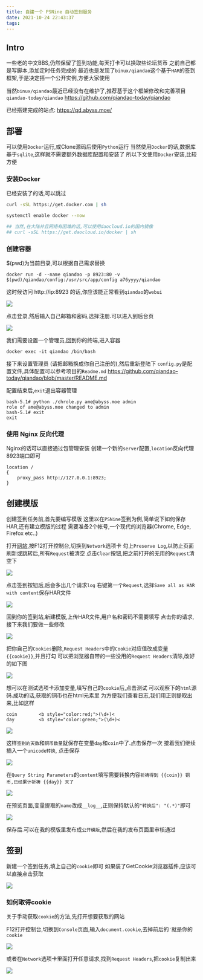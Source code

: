```yaml
---
title: 自建一个 PSNine 自动签到服务
date: 2021-10-24 22:43:37
tags:
---
```


## Intro

一些老的中文BBS,仍然保留了签到功能,每天打卡可以换取些论坛货币
之前自己都是写脚本,添加定时任务完成的
最近也是发现了`binux/qiandao`这个基于`HAR`的签到框架,于是决定搭一个公开实例,方便大家使用

当然`binux/qiandao`最近已经没有在维护了,推荐基于这个框架修改和完善项目`qiandao-today/qiandao`
https://github.com/qiandao-today/qiandao


已经搭建完成的站点: https://qd.abyss.moe/


## 部署

可以使用`Docker`运行,或Clone源码后使用`Python`运行
当然使用`Docker`的话,数据库基于`sqlite`,这样就不需要额外数据库配置和安装了
所以下文使用`Docker`安装,比较方便


### 安装Docker

已经安装了的话,可以跳过

```bash
curl -sSL https://get.docker.com | sh

systemctl enable docker --now

## 当然,在大陆并且网络有困难的话,可以使用daocloud.io的国内镜像
## curl -sSL https://get.daocloud.io/docker | sh
```

### 创建容器

$(pwd)为当前目录,可以根据自己需求替换

```
docker run -d --name qiandao -p 8923:80 -v $(pwd)/qiandao/config:/usr/src/app/config a76yyyy/qiandao
```

这时候访问 http://ip:8923 的话,你应该能正常看到`qiandao`的`webui`

![](https://ae01.alicdn.com/kf/H902a6b67e4c04a9e887a321dc3bcc104S.png)

点击登录,然后输入自己邮箱和密码,选择注册.可以进入到后台页

![](https://ae01.alicdn.com/kf/H4d74128d2ea44998af59b6d4fb168024Y.png)

我们需要设置一个管理员,回到你的终端,进入容器

```
docker exec -it qiandao /bin/bash
```

接下来设置管理员 (请把邮箱换成你自己注册的),然后重新登陆下
`config.py`是配置文件,具体配置可以参考项目的`Readme.md`
https://github.com/qiandao-today/qiandao/blob/master/README.md

配置结束后,`exit`退出容器管理

```
bash-5.1# python ./chrole.py ame@abyss.moe admin
role of ame@abyss.moe changed to admin
bash-5.1# exit
exit
```

### 使用 Nginx 反向代理

Nginx的话可以直接通过包管理安装
创建一个新的`server`配置,`location`反向代理8923端口即可

```
location /
{
    proxy_pass http://127.0.0.1:8923;
}
```

## 创建模版

创建签到任务前,首先要编写模版
这里以在`PSNine`签到为例,简单说下如何保存HAR,还有建立模版的过程
需要准备2个帐号,一个现代的浏览器(Chrome, Edge, Firefox etc..)


打开[网站](https://www.psnine.com),按F12打开控制台,切换到`Network`选项卡
勾上`Preserve Log`,以防止页面刷新或跳转后,所有`Request`被清空
点击`Clear`按钮,把之前打开的无用的`Request`清空下

![](https://ae01.alicdn.com/kf/He24081cd7ae149f29307ed6487e6e237Z.png)


点击签到按钮后,后会多出几个请求`log`
右键第一个`Request`,选择`Save all as HAR with content`保存HAR文件

![](https://ae01.alicdn.com/kf/Hc7744d337b8e47e0ba7d3dcbe5f3025fL.png)


回到你的签到站,新建模版,上传HAR文件,用户名和密码不需要填写
点击你的请求,接下来我们要做一些修改

![](https://ae01.alicdn.com/kf/Heb14f724d1c94a939a98a7fc2f73d8ffD.png)

把你自己的`Cookies`删除,`Request Headers`中的`Cookie`对应值改成变量`{{cookie}}`,并且打勾
可以把浏览器自带的一些没用的`Request Headers`清除,改好的如下图

![](https://ae01.alicdn.com/kf/He786b489ce5c4e5aac4e2265f5f52f4eU.png)


想可以在测试选项卡添加变量,填写自己的`cookie`后,点击测试
可以观察下的`html`源码.成功的话,获取的铜币也在html元素里
为方便我们查看日志,我们用正则提取出来,比如这样

```
coin        <b style="color:red;">(\d+)<
day         <b style="color:green;">(\d+)<
```

![](https://ae01.alicdn.com/kf/H1f995c52916a4c1c9288238707228961E.png)

这样`签到的天数`和`铜币数量`就保存在变量`day`和`coin`中了.点击保存一次
接着我们继续插入一个`unicode转换`, 点击保存

![](https://ae01.alicdn.com/kf/H2da01d062cc34bcdbbc9c6388f3eb93a4.png)

在`Query String Parameters`的`content`填写需要转换内容`祈祷得到 {{coin}} 铜币,已经累计祈祷 {{day}} 天了`

![](https://ae01.alicdn.com/kf/H8d5f5b5dd9964087bef7e63ade0e722d5.png)

在预览页面,变量提取的`name`改成`__log__`,正则保持默认的`"转换后": "(.*)"`即可

![](https://ae01.alicdn.com/kf/H0d467965d2e74e63a4abae6c98050e3ck.png)

保存后.可以在我的模版里发布成`公开模版`,然后在我的发布页面里审核通过

## 签到

新建一个签到任务,填上自己的`cookie`即可
如果装了GetCookie浏览器插件,应该可以直接点击获取

![](https://ae01.alicdn.com/kf/He8d0b855cae04126974b99de2c08f045A.png)

### 如何取得cookie

关于手动获取`cookie`的方法,先打开想要获取的网站

F12打开控制台,切换到`Console`页面,输入`document.cookie`,去掉前后的`'`就是你的`cookie`

![](https://ae01.alicdn.com/kf/H58a68119479a479cac2e3a79b158a6a1N.png)

或者在`Network`选项卡里面打开任意请求,找到`Request Headers`,把`cookie`复制出来

![](https://ae01.alicdn.com/kf/Hb9833860f5834751b6cf043d49ee9789q.png)
